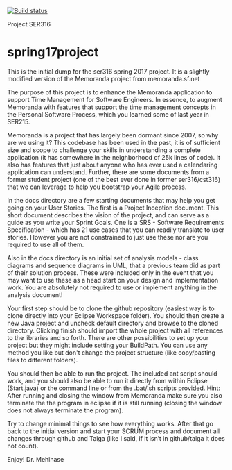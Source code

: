 [![Build status](https://travis-ci.org/ser316asu/SER316-Karlsruhe.svg?branch=master)](https://travis-ci.org/ser316asu/SER316-Karlsruhe)

Project SER316

# spring17project
This is the initial dump for the ser316 spring 2017 project. It is a slightly modified version of the Memoranda project from memoranda.sf.net

The purpose of this project is to enhance the Memoranda application to support Time Management for Software Engineers. In essence, to augment Memoranda with features that support the time management concepts in the Personal Software Process, which you learned some of last year in SER215.

Memoranda is a project that has largely been dormant since 2007, so why are we using it? This codebase has been used in the past, it is of sufficient size and scope to challenge your skills in understanding a complete application (it has somewhere in the neighborhood of 25k lines of code). It also has features that just about anyone who has ever used a calendaring application can understand. Further, there are some documents from a former student project (one of the best ever done in former ser316/cst316) that we can leverage to help you bootstrap your Agile process.

In the docs directory are a few starting documents that may help you get going on your User Stories. The first is a Project Inception document. This short document describes the vision of the project, and can serve as a guide as you write your Sprint Goals. One is a SRS - Software Requirements Specification - which has 21 use cases that you can readily translate to user stories. However you are not constrained to just use these nor are you required to use all of them. 

Also in the docs directory is an initial set of analysis models - class diagrams and sequence diagrams in UML, that a previous team did as part of their solution process. These were included only in the event that you may want to use these as a head start on your design and implementation work. You are absolutely not required to use or implement anything in the analysis document!

Your first step should be to clone the github repository (easiest way is to clone directly into your Eclipse Workspace folder). You should then create a new Java project and uncheck default directory and browse to the cloned directory. Clicking finish should import the whole project with all references to the libraries and so forth. There are other possibilities to set up your project but they might include setting your BuildPath. You can use any method you like but don't change the project structure (like copy/pasting files to different folders).

You should then be able to run the project. The included ant script should work, and you should also be able to run it directly from within Eclipse (Start.java) or the command line or from the .bat/.sh scripts provided. Hint: After running and closing the window from Memoranda make sure you also terminate the the program in eclipse if it is still running (closing the window does not always terminate the program).

Try to change minimal things to see how everything works. After that go back to the initial version and start your SCRUM process and document all changes through github and Taiga (like I said, if it isn’t in github/taiga it does not count).

Enjoy!
Dr. Mehlhase
